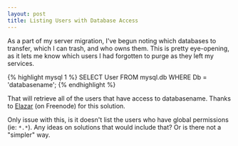 ```yaml
--- 
layout: post
title: Listing Users with Database Access
---
```

As a part of my server migration, I've begun noting which databases to
transfer, which I can trash, and who owns them. This is pretty eye-opening,
as it lets me know which users I had forgotten to purge as they left my
services.

{% highlight mysql 1 %}
SELECT User FROM mysql.db WHERE Db = 'databasename';
{% endhighlight %}

That will retrieve all of the users that have access to databasename. Thanks
to <a href="http://ishouldbecoding.com">Elazar</a> (on Freenode) for this
solution.

Only issue with this, is it doesn't list the users who have global permissions
(ie: `*.*`). Any ideas on solutions that would include that? Or is there not a
"simpler" way.
